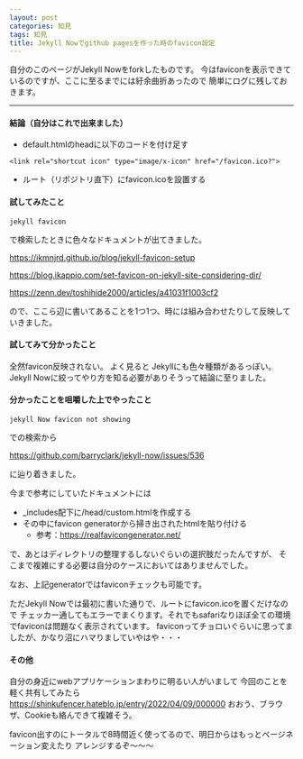 ```yaml
---
layout: post
categories: 知見
tags: 知見
title: Jekyll Nowでgithub pagesを作った時のfavicon設定
---
```


自分のこのページがJekyll Nowをforkしたものです。
今はfaviconを表示できているのですが、ここに至るまでには紆余曲折あったので
簡単にログに残しておきます。

----


#### 結論（自分はこれで出来ました）

- default.htmlのheadに以下のコードを付け足す

```
<link rel="shortcut icon" type="image/x-icon" href="/favicon.ico?">
```

- ルート（リポジトリ直下）にfavicon.icoを設置する


#### 試してみたこと
```
jekyll favicon
```
で検索したときに色々なドキュメントが出てきました。

https://ikmnjrd.github.io/blog/jekyll-favicon-setup

https://blog.ikappio.com/set-favicon-on-jekyll-site-considering-dir/

https://zenn.dev/toshihide2000/articles/a41031f1003cf2

ので、ここら辺に書いてあることを1つ1つ、時には組み合わせたりして反映していきました。

#### 試してみて分かったこと

全然favicon反映されない。
よく見ると Jekyllにも色々種類があるっぽい。
Jekyll Nowに絞ってやり方を知る必要がありそうって結論に至りました。

#### 分かったことを咀嚼した上でやったこと
```
jekyll Now favicon not showing
```

での検索から

https://github.com/barryclark/jekyll-now/issues/536

に辿り着きました。

今まで参考にしていたドキュメントには

- _includes配下に/head/custom.htmlを作成する
- その中にfavicon generatorから掃き出されたhtmlを貼り付ける
    - 参考：https://realfavicongenerator.net/

で、あとはディレクトリの整理するしないぐらいの選択肢だったんですが、
そこまで複雑にする必要は自分のケースにおいてはありませんでした。

なお、上記generatorではfaviconチェックも可能です。

ただJekyll Nowでは最初に書いた通りで、ルートにfavicon.icoを置くだけなので
チェッカー通してもエラーでまくります。それでもsafariなりほぼ全ての環境でfaviconは問題なく表示されています。
faviconってチョロいぐらいに思ってましたが、かなり沼にハマりましていやはや・・・

#### その他

自分の身近にwebアプリケーションまわりに明るい人がいまして
今回のことを軽く共有してみたら
https://shinkufencer.hateblo.jp/entry/2022/04/09/000000
おおう、ブラウザ、Cookieも絡んできて複雑そう。

favicon出すのにトータルで8時間近く使ってるので、明日からはもっとページネーション変えたり
アレンジするぞ〜〜〜

